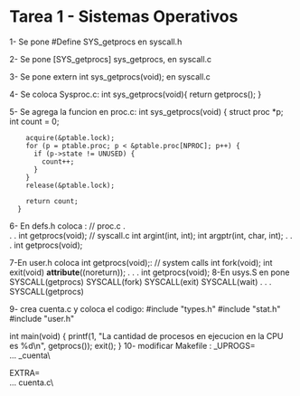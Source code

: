# Tarea 1 - Sistemas Operativos

1-  Se pone #Define SYS_getprocs  en syscall.h 

2-  Se pone  [SYS_getprocs]   sys_getprocs, en syscall.c

3-  Se pone  extern int sys_getprocs(void); en syscall.c

4- Se coloca Sysproc.c:
        int sys_getprocs(void){
      return getprocs();
    }

5-  Se agrega la funcion  en proc.c:
      int sys_getprocs(void) {
        struct proc *p;
        int count = 0;

        acquire(&ptable.lock);
        for (p = ptable.proc; p < &ptable.proc[NPROC]; p++) {
          if (p->state != UNUSED) {
            count++;
          }
        }
        release(&ptable.lock);

        return count;
      } 

6- En defs.h coloca :
  // proc.c
  .  
  .
  .
  int             getprocs(void);
  // syscall.c
  int             argint(int, int);
  int             argptr(int, char, int);
  .
  .
  .
  int             getprocs(void);

7-En user.h coloca int getprocs(void);:
  // system calls
      int fork(void);
      int exit(void) __attribute__((noreturn));
      .
      .
      .
      int getprocs(void);
8-En usys.S  en pone SYSCALL(getprocs)
  SYSCALL(fork)
  SYSCALL(exit)
  SYSCALL(wait)
  .
  .
  .
  SYSCALL(getprocs)      

9-  crea cuenta.c y coloca el codigo:
  #include "types.h"
  #include "stat.h"
  #include "user.h"

  int main(void) {
    printf(1, "La cantidad de procesos en ejecucion en la CPU es %d\n", getprocs());
    exit();
  }
10- modificar Makefile :
  _UPROGS=\
  ...
  _cuenta\

  EXTRA=\
  ...
  cuenta.c\

